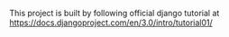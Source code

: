 This project is built by following official django tutorial at
https://docs.djangoproject.com/en/3.0/intro/tutorial01/
